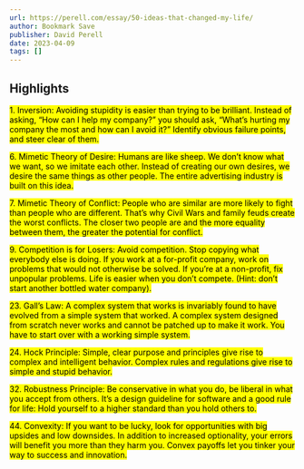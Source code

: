 ```yaml
---
url: https://perell.com/essay/50-ideas-that-changed-my-life/
author: Bookmark Save
publisher: David Perell
date: 2023-04-09
tags: []
---
```


## Highlights
<mark>1. Inversion: Avoiding stupidity is easier than trying to be brilliant. Instead of asking, “How can I help my company?” you should ask, “What’s hurting my company the most and how can I avoid it?” Identify obvious failure points, and steer clear of them.</mark>

<mark>6. Mimetic Theory of Desire: Humans are like sheep. We don’t know what we want, so we imitate each other. Instead of creating our own desires, we desire the same things as other people. The entire advertising industry is built on this idea.</mark>

<mark>7. Mimetic Theory of Conflict: People who are similar are more likely to fight than people who are different. That’s why Civil Wars and family feuds create the worst conflicts. The closer two people are and the more equality between them, the greater the potential for conflict.</mark>

<mark>9. Competition is for Losers: Avoid competition. Stop copying what everybody else is doing. If you work at a for-profit company, work on problems that would not otherwise be solved. If you’re at a non-profit, fix unpopular problems. Life is easier when you don’t compete. (Hint: don’t start another bottled water company).</mark>

<mark>23. Gall’s Law: A complex system that works is invariably found to have evolved from a simple system that worked. A complex system designed from scratch never works and cannot be patched up to make it work. You have to start over with a working simple system.</mark>

<mark>24. Hock Principle: Simple, clear purpose and principles give rise to complex and intelligent behavior. Complex rules and regulations give rise to simple and stupid behavior.</mark>

<mark>32. Robustness Principle: Be conservative in what you do, be liberal in what you accept from others. It’s a design guideline for software and a good rule for life: Hold yourself to a higher standard than you hold others to.</mark>

<mark>44. Convexity: If you want to be lucky, look for opportunities with big upsides and low downsides. In addition to increased optionality, your errors will benefit you more than they harm you. Convex payoffs let you tinker your way to success and innovation.</mark>

